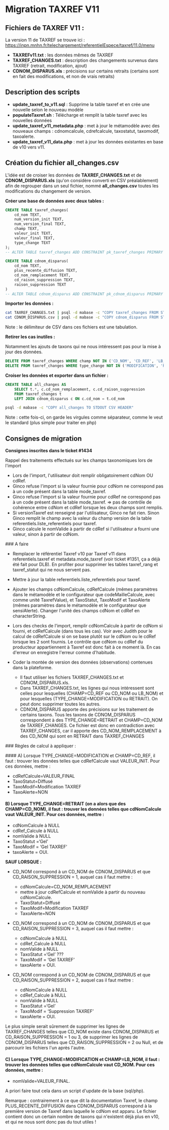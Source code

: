 # Migration TAXREF V11

## Fichiers de TAXREF V11 :

La version 11 de TAXREF se trouve ici : https://inpn.mnhn.fr/telechargement/referentielEspece/taxref/11.0/menu

* **TAXREFv11.txt** : les données mêmes de TAXREF
* **TAXREF_CHANGES.txt** : description des changements survenus dans TAXREF (retrait, modification, ajout)
* **CDNOM_DISPARUS.xls** : précisions sur certains retraits (certains sont en fait des modifications, et non de vrais retraits)


## Description des scripts

* **update_taxref_to_v11.sql** : Supprime la table taxref et en crée une nouvelle selon le nouveau modèle
* **populateTaxref.sh** : Télécharge et remplit la table taxref avec les nouvelles données
* **update_taxref_v11_metadata.php** : met à jour le métamodèle avec des nouveaux champs : cdnomcalcule, cdrefcalcule, taxostatut, taxomodif, taxoalerte.
* **update_taxref_v11_data.php** : met à jour les données existantes en base de v10 vers v11.


## Création du fichier all_changes.csv

L'idée est de croiser les données de **TAXREF_CHANGES.txt** et de **CDNOM_DISPARUS.xls** (qu'on considère converti en CSV préalablement) afin de regrouper dans un seul fichier, nommé **all_changes.csv** toutes les modifications du changement de version.

**Créer une base de données avec deux tables :**

```sql
CREATE TABLE taxref_changes(
	cd_nom TEXT,
	num_version_init TEXT,
	num_version_final TEXT,
	champ TEXT,
	valeur_init TEXT,
	valeur_final TEXT,
	type_change TEXT
);
-- ALTER TABLE taxref_changes ADD CONSTRAINT pk_taxref_changes PRIMARY KEY(cd_nom) ;

CREATE TABLE cdnom_disparus(
	cd_nom TEXT,
	plus_recente_diffusion TEXT,
	cd_nom_remplacement TEXT,
	cd_raison_suppression TEXT,
	raison_suppression TEXT
)
-- ALTER TABLE cdnom_disparus ADD CONSTRAINT pk_cdnom_disparus PRIMARY KEY(cd_nom)
```

**Importer les données :**

```sh
cat TAXREF_CHANGES.txt | psql -d mabase -c "COPY taxref_changes FROM STDIN CSV HEADER DELIMITER E'\t'"
cat CDNOM_DISPARUS.csv | psql -d mabase -c "COPY cdnom_disparus FROM STIDN CSV HEADER DELIMITER E'\t'"

```

Note : le délimiteur de CSV dans ces fichiers est une tabulation.

**Retirer les cas inutiles :**

Notamment les ajouts de taxons qui ne nous intéressent pas pour la mise à jour des données.

```sql
DELETE FROM taxref_changes WHERE champ NOT IN ('CD_NOM', 'CD_REF', 'LB_NOM') ;
DELETE FROM taxref_changes WHERE type_change NOT IN ('MODIFICATION', 'RETRAIT') ;
```

**Croiser les données et exporter dans un fichier :**

```sql
CREATE TABLE all_changes AS
	SELECT t.*, c.cd_nom_remplacement, c.cd_raison_suppression
	FROM taxref_changes t
	LEFT JOIN cdnom_disparus c ON c.cd_nom = t.cd_nom
```

```sh
psql -d mabase -c "COPY all_changes TO STDOUT CSV HEADER"
```

Note : cette fois-ci, on garde les virgules comme séparateur, comme le veut le standard (plus simple pour traiter en php)

## Consignes de migration 

**Consignes inscrites dans le ticket #1434**

Rappel des traitements effectués sur les champs taxonomiques lors de l'import

* Lors de l'import, l'utilisateur doit remplir obligatoirement cdNom OU cdRef.
* Ginco refuse l'import si la valeur fournie pour cdNom ne correspond pas à un code présent dans la table mode_taxref.
* Ginco refuse l'import si la valeur fournie pour cdRef ne correspond pas à un code présent dans la table mode_taxref.
=> pas de contrôle de cohérence entre cdNom et cdRef lorsque les deux champs sont remplis.
* Si versionTaxref est renseigné par l'utilisateur, Ginco ne fait rien. Sinon Ginco remplit le champ avec la valeur du champ version de la table referentiels.liste_referentiels pour taxref.
* Ginco calcule le nomValide à partir de cdRef si l'utilisateur a fourni une valeur, sinon à partir de cdNom.

### A faire

* Remplacer le référentiel Taxref v10 par Taxref v11 dans referentiels.taxref et metadata.mode_taxref (voir ticket #1351, ça a déjà été fait pour DLB). En profiter pour supprimer les tables taxref_rang et taxref_statut qui ne nous servent pas.

* Mettre à jour la table referentiels.liste_referentiels pour taxref.

* Ajouter les champs cdNomCalcule, cdRefCalcule (mêmes paramètres dans le métamodèle et le configurateur que codeMailleCalcule, avec comme unité TaxrefValue), et TaxoStatut, TaxoModif et TaxoAlerte (mêmes paramètres dans le métamodèle et le configurateur que sensiAlerte). Changer l'unité des champs cdNom et cdRef en characterString.

* Lors des checks de l'import, remplir cdNomCalcule à partir de cdNom si fourni, et cdRefCalcule (dans tous les cas). Voir avec Judith pour le calcul de cdRefCalcule si on se base plutôt sur le cdNom ou le cdRef lorsque les 2 sont fournis. Le contrôle que cdNom ou cdRef du producteur appartiennent à Taxref est donc fait à ce moment là. En cas d'erreur on enregistre l'erreur comme d'habitude.

* Coder la montée de version des données (observations) contenues dans la plateforme.

  * Il faut utiliser les fichiers TAXREF_CHANGES.txt et CDNOM_DISPARUS.xls.
  * Dans TAXREF_CHANGES.txt, les lignes qui nous intéressent sont celles pour lesquelles (CHAMP=CD_REF ou CD_NOM ou LB_NOM) et pour lesquelles (TYPE_CHANGE=MODIFICATION ou RETRAIT). On peut donc supprimer toutes les autres.
  * CDNOM_DISPARUS apporte des précisions sur les traitement de certains taxons. Tous les taxons de CDNOM_DISPARUS correspondent à des TYPE_CHANGE=RETRAIT et CHAMP=CD_NOM de TAXREF_CHANGES. Ce fichier est donc en contradiction avec TAXREF_CHANGES, car il apporte des CD_NOM_REMPLACEMENT à des CD_NOM qui sont en RETRAIT dans TAXREF_CHANGES

### Règles de calcul à appliquer :

#### A) Lorsque TYPE_CHANGE=MODIFICATION et CHAMP=CD_REF, il faut : trouver les données telles que cdRefCalcule vaut VALEUR_INIT. Pour ces données, mettre :

* cdRefCalcule=VALEUR_FINAL
* TaxoStatut=Diffusé
* TaxoModif=Modification TAXREF
* TaxoAlerte=NON

#### B) Lorsque TYPE_CHANGE=RETRAIT (on a alors que des CHAMP=CD_NOM), il faut : trouver les données telles que cdNomCalcule vaut VALEUR_INIT. Pour ces données, mettre :

* cdNomCalcule à NULL
* cdRef_Calcule à NULL
* nomValide à NULL
* TaxoStatut =‘Gel’
* TaxoModif = ‘Gel TAXREF’
* taxoAlerte = OUI.

**SAUF LORSQUE :**

* CD_NOM correspond à un CD_NOM de CDNOM_DISPARUS et que CD_RAISON_SUPPRESSION = 1, auquel cas il faut mettre :
  * cdNomCalcule=CD_NOM_REMPLACEMENT
  * mettre à jour cdRefCalcule et nomValide à partir du nouveau cdNomCalcule.
  * TaxoStatut=Diffusé
  * TaxoModif=Modification TAXREF
  * TaxoAlerte=NON

* CD_NOM correspond à un CD_NOM de CDNOM_DISPARUS et que CD_RAISON_SUPPRESSION = 3, auquel cas il faut mettre :
  * cdNomCalcule à NULL
  * cdRef_Calcule à NULL
  * nomValide à NULL
  * TaxoStatut =‘Gel’ ???
  * TaxoModif = ‘Gel TAXREF’
  * taxoAlerte = OUI.

* CD_NOM correspond à un CD_NOM de CDNOM_DISPARUS et que CD_RAISON_SUPPRESSION = 2, auquel cas il faut mettre :
  * cdNomCalcule à NULL
  * cdRef_Calcule à NULL
  * nomValide à NULL
  * TaxoStatut =‘Gel’
  * TaxoModif = ‘Suppression TAXREF’
  * taxoAlerte = OUI.

Le plus simple serait sûrement de supprimer les lignes de TAXREF_CHANGES telles que CD_NOM existe dans CDNOM_DISPARUS et CD_RAISON_SUPPRESSION = 1 ou 3, de supprimer les lignes de CDNOM_DISPARUS telles que CD_RAISON_SUPPRESSION = 2 ou Null, et de parcourir les fichiers l'un après l'autre.

#### C) Lorsque TYPE_CHANGE=MODIFICATION et CHAMP=LB_NOM, il faut : trouver les données telles que cdNomCalcule vaut CD_NOM. Pour ces données, mettre :

* nomValide=VALEUR_FINAL.

A priori faire tout cela dans un script d'update de la base (sql/php).

Remarque : contrairement à ce que dit la documentation Taxref, le champ PLUS_RECENTE_DIFFUSION dans CDNOM_DISPARUS correspond à la première version de Taxref dans laquelle le cdNom est apparu. Le fichier contient donc un certain nombre de taxons qui n'existent déjà plus en v10, et qui ne nous sont donc pas du tout utiles !